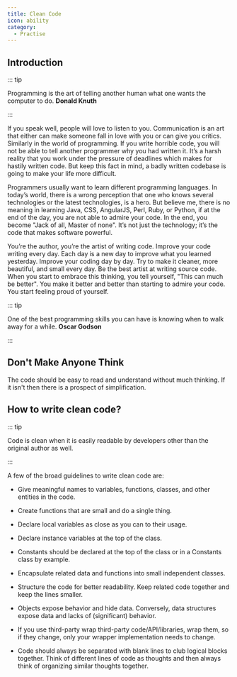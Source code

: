```yaml
---
title: Clean Code
icon: ability
category:
  - Practise
---
```


## Introduction

::: tip

Programming is the art of telling another human what one wants the computer to do. **Donald Knuth**

:::

If you speak well, people will love to listen to you. Communication is an art that either can make someone fall in love with you or can give you critics. Similarly in the world of programming. If you write horrible code, you will not be able to tell another programmer why you had written it. It’s a harsh reality that you work under the pressure of deadlines which makes for hastily written code. But keep this fact in mind, a badly written codebase is going to make your life more difficult.

Programmers usually want to learn different programming languages. In today’s world, there is a wrong perception that one who knows several technologies or the latest technologies, is a hero. But believe me, there is no meaning in learning Java, CSS, AngularJS, Perl, Ruby, or Python, if at the end of the day, you are not able to admire your code. In the end, you become "Jack of all, Master of none". It’s not just the technology; it’s the code that makes software powerful.

You’re the author, you’re the artist of writing code. Improve your code writing every day. Each day is a new day to improve what you learned yesterday. Improve your coding day by day. Try to make it cleaner, more beautiful, and small every day. Be the best artist at writing source code. When you start to embrace this thinking, you tell yourself, "This can much be better". You make it better and better than starting to admire your code. You start feeling proud of yourself.

::: tip

One of the best programming skills you can have is knowing when to walk away for a while. **Oscar Godson**

:::

## Don't Make Anyone Think

The code should be easy to read and understand without much thinking. If it isn't then there is a prospect of simplification.

## How to write clean code?

::: tip

Code is clean when it is easily readable by developers other than the original author as well.

:::

A few of the broad guidelines to write clean code are:

- Give meaningful names to variables, functions, classes, and other entities in the code.

- Create functions that are small and do a single thing.

- Declare local variables as close as you can to their usage.

- Declare instance variables at the top of the class.

- Constants should be declared at the top of the class or in a Constants class by example.

- Encapsulate related data and functions into small independent classes.

- Structure the code for better readability. Keep related code together and keep the lines smaller.

- Objects expose behavior and hide data. Conversely, data structures expose data and lacks of (significant) behavior.

- If you use third-party wrap third-party code/API/libraries, wrap them, so if they change, only your wrapper implementation needs to change.

- Code should always be separated with blank lines to club logical blocks together. Think of different lines of code as thoughts and then always think of organizing similar thoughts together.

